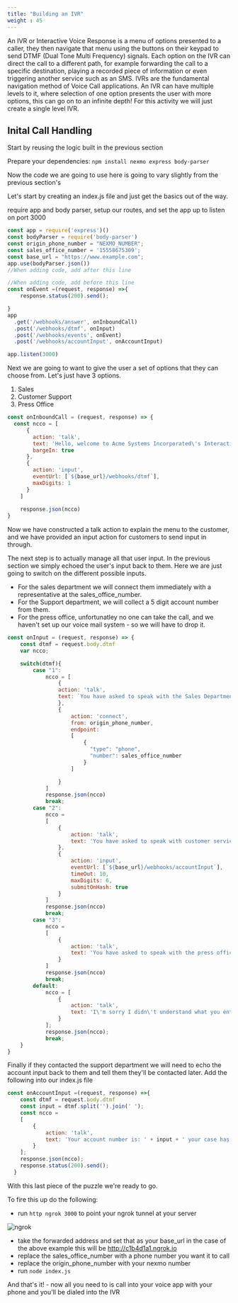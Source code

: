 ```yaml
---
title: "Building an IVR"
weight : 45
---
```


An IVR or Interactive Voice Response is a menu of options presented to a caller, they then navigate that menu using the buttons on their keypad to send DTMF (Dual Tone Multi Frequency) signals. Each option on the IVR can direct the call to a different path, for example forwarding the call to a specific destination, playing a recorded piece of information or even triggering another service such as an SMS. IVRs are the fundamental navigation method of Voice Call applications. An IVR can have multiple levels to it, where selection of one option presents the user with more options, this can go on to an infinite depth! For this activity we will just create a single level IVR.

## Inital Call Handling

Start by reusing the logic built in the previous section

Prepare your dependencies: `npm install nexmo express body-parser`

Now the code we are going to use here is going to vary slightly from the previous section's

Let's start by creating an index.js file and just get the basics out of the way.

require app and body parser, setup our routes, and set the app up to listen on port 3000

```js
const app = require('express')()
const bodyParser = require('body-parser')
const origin_phone_number = "NEXMO_NUMBER";
const sales_office_number = '15558675309';
const base_url = "https://www.example.com";
app.use(bodyParser.json())
//When adding code, add after this line

//When adding code, add before this line
const onEvent =(request, response) =>{
    response.status(200).send();

}
app
  .get('/webhooks/answer', onInboundCall)
  .post('/webhooks/dtmf', onInput)
  .post('/webhooks/events', onEvent)
  .post('/webhooks/accountInput', onAccountInput)

app.listen(3000)
```

Next we are going to want to give the user a set of options that they can choose from. Let's just have 3 options.

1. Sales
2. Customer Support
3. Press Office

```js
const onInboundCall = (request, response) => {
  const ncco = [
      {
        action: 'talk',
        text: 'Hello, welcome to Acme Systems Incorporated\'s Interactive Voice Response System. To speak with Sales press 1. For Customer Support press 2. For the press office, press 3',
        bargeIn: true
      },
      {
        action: 'input',
        eventUrl: [`${base_url}/webhooks/dtmf`],
        maxDigits: 1
      }
    ]
  
    response.json(ncco)
}
```

Now we have constructed a talk action to explain the menu to the customer, and we have provided an input action for customers to send input in through.

The next step is to actually manage all that user input. In the previous section we simply echoed the user's input back to them. Here we are just going to switch on the different possible inputs.

* For the sales department we will connect them immediately with a representative at the sales_office_number.
* For the Support department, we will collect a 5 digit account number from them.
* For the press office, unfortunatley no one can take the call, and we haven't set up our voice mail system - so we will have to drop it.

```js
const onInput = (request, response) => {
    const dtmf = request.body.dtmf
    var ncco;

    switch(dtmf){
        case "1":
            ncco = [
                {
                action: 'talk',
                text: `You have asked to speak with the Sales Department, Connecting you now.`
                },
                {
                    action: 'connect',
                    from: origin_phone_number,
                    endpoint: 
                    [
                        {
                          "type": "phone",
                          "number": sales_office_number
                        }
                    ]

                }
            ]
            response.json(ncco)
            break;
        case "2":
            ncco = 
            [
                {
                    action: 'talk',
                    text: 'You have asked to speak with customer service, please input your 5 digit account number followed by the pound sign'
                },
                {
                    action: 'input',
                    eventUrl: [`${base_url}/webhooks/accountInput`],
                    timeOut: 10,
                    maxDigits: 6,
                    submitOnHash: true
                }
            ]
            response.json(ncco)
            break;
        case "3":
            ncco =
            [
                {
                    action: 'talk',
                    text: 'You have asked to speak with the press office. Unfortunately no one from the press office is currently available and the recording service has yet to be implemented, please try back later'
                }
            ]
            response.json(ncco)
            break;
        default:
            ncco = [
                {
                    action: 'talk',
                    text: 'I\'m sorry I didn\'t understand what you entered please try again'
                }
            ];
            response.json(ncco);
            break;
    }
}
```

Finally if they contacted the support department we will need to echo the account input back to them and tell them they'll be contacted later. Add the following into our index.js file

```js
const onAccountInput =(request, response) =>{
    const dtmf = request.body.dtmf
    const input = dtmf.split('').join(' ');
    const ncco = 
    [
        {
            action: 'talk',
            text: 'Your account number is: ' + input + ' your case has been added and is being actively triaged, you will be contacted with an update to your case in 24 hours'
        }
    ];
    response.json(ncco);
    response.status(200).send();
  }
```

With this last piece of the puzzle we're ready to go.

To fire this up do the following:

* run `http ngrok 3000` to point your ngrok tunnel at your server

![ngrok](/images/ngrok.png)

* take the forwarded address and set that as your base_url in the case of the above example this will be http://c1b4d1a1.ngrok.io
* replace the sales_office_number with a phone number you want it to call
* replace the origin_phone_number with your nexmo number
* run `node index.js`

And that's it! - now all you need to is call into your voice app with your phone and you'll be dialed into the IVR
